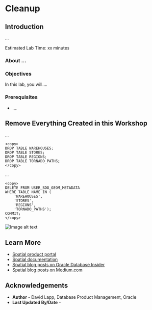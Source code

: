 # Cleanup


## Introduction

...

Estimated Lab Time: xx minutes


### About ...


### Objectives

In this lab, you will....


### Prerequisites

* ....

<!--  *This is the "fold" - below items are collapsed by default*  -->



## Remove Everything Created in this Workshop


...

```
<copy> 
DROP TABLE WAREHOUSES;
DROP TABLE STORES;
DROP TABLE REGIONS;
DROP TABLE TORNADO_PATHS;
</copy>
```


...

```
<copy> 
DELETE FROM USER_SDO_GEOM_METADATA
WHERE TABLE_NAME IN (
    'WAREHOUSES', 
    'STORES', 
    'REGIONS', 
    'TORNADO_PATHS');
COMMIT;
</copy>
```

![Image alt text](images/cleanup-xx.png)


## Learn More

* [Spatial product portal](https://oracle.com/goto/spatial)
* [Spatial documentation](https://docs.oracle.com/en/database/oracle/oracle-database/19/spatl)
* [Spatial blog posts on Oracle Database Insider](https://blogs.oracle.com/database/category/db-spatial)
* [Spatial blog posts on Medium.com](https://medium.com/oracledevs/tagged/spatial)


## Acknowledgements

* **Author** - David Lapp, Database Product Management, Oracle
* **Last Updated By/Date** -
